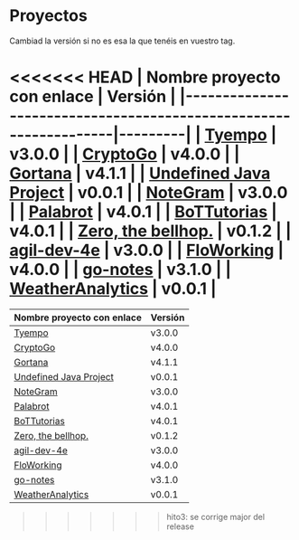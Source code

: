 # Proyectos

Cambiad la versión si no es esa la que tenéis en vuestro tag.

<<<<<<< HEAD
| Nombre proyecto con enlace                                       | Versión |
|------------------------------------------------------------------|---------|
| [Tyempo](https://github.com/Phyton-es-mi-typo/tyempo)                   | v3.0.0  |
| [CryptoGo](https://github.com/CriptoInfo/CryptoGo)                      | v4.0.0  |
| [Gortana](https://github.com/Pibes-GRX/Gortana)                        | v4.1.1  |
| [Undefined Java Project](https://github.com/tddgrupo4/TDD-Grupo-4)     | v0.0.1  |
| [NoteGram](https://github.com/NoteGramBot/NoteGram)                   | v3.0.0  |
| [Palabrot](https://github.com/ScalaBot-Team/PalaBrot)                 | v4.0.1  |
| [BoTTutorias](https://github.com/BoTTuros/BoTTutorias)                  | v4.0.1  |
|    [Zero, the bellhop.](https://github.com/monium/zero)                | v0.1.2  |
|    [agil-dev-4e](https://github.com/Kobedinho/agil-dev-4e)                | v3.0.0  |
|    [FloWorking](https://github.com/PalomitaTeam/FloWorking)              | v4.0.0  |
|    [go-notes](https://github.com/Golang-EC/go-notes)                     | v3.1.0  |
| [WeatherAnalytics](https://github.com/crislinfrajo/WeatherAnalytics)     | v0.0.1  | 
=======
| Nombre proyecto con enlace                                           | Versión |
| -------------------------------------------------------------------- | ------- |
| [Tyempo](https://github.com/Phyton-es-mi-typo/tyempo)                | v3.0.0  |
| [CryptoGo](https://github.com/CriptoInfo/CryptoGo)                   | v4.0.0  |
| [Gortana](https://github.com/Pibes-GRX/Gortana)                      | v4.1.1  |
| [Undefined Java Project](https://github.com/tddgrupo4/TDD-Grupo-4)   | v0.0.1  |
| [NoteGram](https://github.com/NoteGramBot/NoteGram)                  | v3.0.0  |
| [Palabrot](https://github.com/ScalaBot-Team/PalaBrot)                | v4.0.1  |
| [BoTTutorias](https://github.com/BoTTuros/BoTTutorias)               | v4.0.1  |
| [Zero, the bellhop.](https://github.com/monium/zero)                 | v0.1.2  |
| [agil-dev-4e](https://github.com/Kobedinho/agil-dev-4e)              | v3.0.0  |
| [FloWorking](https://github.com/PalomitaTeam/FloWorking)             | v4.0.0  |
| [go-notes](https://github.com/Golang-EC/go-notes)                    | v3.1.0  |
| [WeatherAnalytics](https://github.com/crislinfrajo/WeatherAnalytics) | v0.0.1  |
>>>>>>> hito3: se corrige major del release
